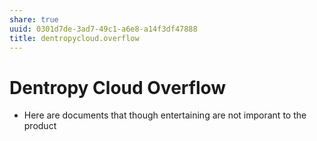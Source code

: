 ```yaml
---
share: true
uuid: 0301d7de-3ad7-49c1-a6e8-a14f3df47888
title: dentropycloud.overflow
---
```

# Dentropy Cloud Overflow

* Here are documents that though entertaining are not imporant to the product